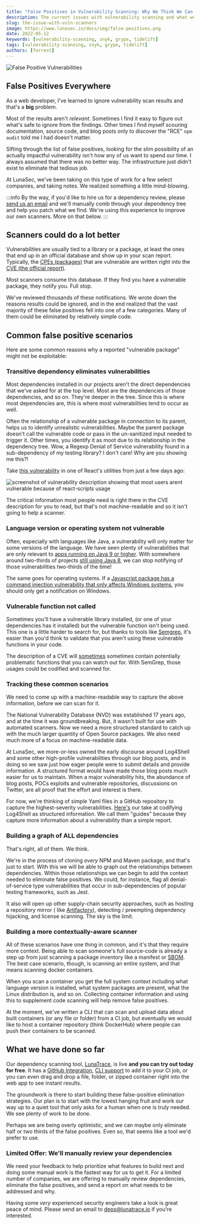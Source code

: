 ```yaml
---
title: "False Positives in Vulnerability Scanning: Why We Think We Can Do Better"
description: The current issues with vulnerability scanning and what we think we can do about it
slug: the-issue-with-vuln-scanners
image: https://www.lunasec.io/docs/img/false-positives.png
date: 2022-05-12
keywords: [vulnerability-scanning, snyk, grype, tidelift]
tags: [vulnerability-scanning, snyk, grype, tidelift]
authors: [forrest]
---
```


<!--
  ~ Copyright by LunaSec (owned by Refinery Labs, Inc)
  ~
  ~ Licensed under the Creative Commons Attribution-ShareAlike 4.0 International
  ~ (the "License"); you may not use this file except in compliance with the
  ~ License. You may obtain a copy of the License at
  ~
  ~ https://creativecommons.org/licenses/by-sa/4.0/legalcode
  ~
  ~ See the License for the specific language governing permissions and
  ~ limitations under the License.
  ~
-->

![False Positive Vulnerabilities](https://www.lunasec.io/docs/img/false-positives.png)

## False Positives Everywhere

As a web developer, I've learned to ignore vulnerability scan results and that's a **big** problem.

Most of the results aren't *relevant*. Sometimes I find it easy to figure out what's safe to ignore from the findings.
Other times
I find myself scouring documentation, source code, and blog posts only to discover the "RCE" `npm audit` told me I had
doesn't matter.

<!--truncate-->

Sifting through the list of false positives, looking
for the slim possibility of an actually impactful vulnerability isn't how any of us want to spend our time. I always
assumed
that there was no better way. The infrastructure just didn't exist to eliminate that tedious job.

At LunaSec,
we've been taking on this type of work for a few select companies, and taking notes. We realized something a little mind-blowing.

:::info
By the way, if you'd like to hire us for a dependency review, 
please [send us an email](mailto:deps@lunasec.io) and we'll manually comb through your dependency tree 
and help you patch what we find. We're using this experience to improve our own scanners. More on that below.
:::

## Scanners could do a lot better

Vulnerabilities are usually tied to a library or a package, at least the ones that end up in an official database and
show up in your scan report.
Typically, the [CPEs (packages)](https://nvd.nist.gov/products/cpe) that are vulnerable are written right into the
[CVE (the official report)](https://www.cve.org/).

Most scanners consume this database. If they find you have a vulnerable package, they notify
you. Full stop.

We've reviewed thousands of these notifications. We wrote down the reasons results could be ignored, and in the end
realized that the vast majority of these false
positives fell into one of a few categories.
Many of them could be eliminated by relatively simple code.

## Common false positive scenarios

Here are some common reasons why a reported "vulnerable package" might not be exploitable:

### Transitive dependency eliminates vulnerabilities

Most dependencies installed in our projects aren't the direct dependencies that we've asked for at the top level. Most
are the dependencies of those dependencies, and so on.
They're deeper in the tree. Since this is where most dependencies are, this is where most vulnerabilities tend to occur
as well.

Often the relationship of a vulnerable package in connection to its parent, helps us to identify unrealistic
vulnerabilities.
Maybe the parent package doesn't call the vulnerable code or pass in the un-sanitized input needed to trigger it. Other
times,
you identify it as moot due to its relationship in the dependency tree. Wow, a Regexp Denial of Service vulnerability
found in a sub-dependency of my testing
library? I don't care! Why are you showing me this?!

Take [this vulnerability](https://nvd.nist.gov/vuln/detail/CVE-2021-24033) in one of React's utilities from just a few
days ago:

![screenshot of vulnerability description showing that most users arent vulnerable because of react-scripts usage](/img/react-vuln.png)

The critical information most people need is right there in the CVE description for you to read, but that's not
machine-readable and so it isn't going to help a scanner.

### Language version or operating system not vulnerable

Often, especially with languages like Java, a vulnerability will only matter for some versions of the language. We have
seen plenty of vulnerabilities that are only relevant
to [apps running on Java 9 or higher](https://www.lunasec.io/docs/blog/spring-rce-vulnerabilities). With somewhere
around two-thirds of
projects [still using Java 8](https://www.jetbrains.com/lp/devecosystem-2021/java/),
we can stop notifying of those vulnerabilities two-thirds of the time!

The same goes for operating systems. If a [Javascript package has a command injection vulnerability that only affects
Windows systems](https://nvd.nist.gov/vuln/detail/CVE-2021-42740), you should only get a notification on Windows.

### Vulnerable function not called

Sometimes you'll have a vulnerable library installed, (or one of your dependencies has it installed) but the vulnerable
function
isn't being used. This one is a little harder to search for, but thanks to tools like [Semgrep](https://semgrep.dev/),
it's easier than you'd think to validate that you
aren't using these vulnerable functions in your code.

The description of a CVE will [sometimes](https://github.com/advisories/GHSA-2gwj-7jmv-h26r) sometimes
contain potentially problematic functions that you can watch out for. With SemGrep, those usages
could be codified and scanned for.

### Tracking these common scenarios

We need to come up with a machine-readable way to capture the above information, before we can scan for it.

The National Vulnerability Database (NVD) was established 17 years ago, and at the time it was
groundbreaking. But, it wasn't built for use with automated scanners.
Now we need a more structured standard to catch up with the much larger quantity of Open Source packages.
We also need much more of a focus on machine-readable data.

At LunaSec, we more-or-less owned the early discourse around Log4Shell and some other high-profile vulnerabilities
through our blog posts, and in doing so we saw just how eager
people were to submit details and provide information. A structured format would have made those blog posts much easier
for us to maintain. When a major vulnerability hits, the abundance of blog posts, POCs exploits and vulnerable repositories, discussions on
Twitter, are all proof that the effort and interest
is there.

For now, we're thinking of simple Yaml files in a GitHub repository to capture the highest-severity
vulnerabilities. [Here's](https://github.com/lunasec-io/lunasec/blob/master/guides/LUNATOPIC-20220422-1-TEST-TOPIC/metadata.yaml)
our take at codifying Log4Shell as structured information. We call them "guides" because they capture more information
about a vulnerability than a simple report.

### Building a graph of ALL dependencies

That's right, all of them. We think.

We're in the process of cloning *every* NPM and Maven package, and that's just to start.
With this we will be able to graph out the relationships between dependencies. Within those relationships we can begin
to add the context needed to eliminate false positives.
We could, for instance, flag all denial-of-service type vulnerabilities that occur in sub-dependencies of popular
testing frameworks, such as Jest.

It also will open up other supply-chain security approaches, such as hosting a repository mirror (
like [Artifactory](https://jfrog.com/artifactory/)),
detecting / preempting dependency hijacking, and license scanning. The sky is the limit.

### Building a more contextually-aware scanner

All of these scenarios have one thing in common, and it's that they require more context. Being able to scan someone's
full source-code is already a step up
from just scanning a package inventory like a manifest or [SBOM](https://www.ntia.gov/SBOM). The best case scenario,
though, is scanning an entire system, and that means scanning docker containers.

When you scan a container you get the full system context including what language version is installed, what system
packages are present, what the Linux distribution is, and so on. Collecting container information and using this
to supplement code scanning will help remove false positives.

At the moment, we've written a CLI that can scan and upload data about built containers (or any file or folder) from a
CI job, but eventually
we would like to host a container repository (think DockerHub) where people can push their containers to be scanned.

## What we have done so far

Our dependency scanning tool, [LunaTrace](https://lunatrace.lunasec.io/), is live **and you can try
out today for free**. It has a [GitHub Integration](https://github.com/marketplace/lunatrace-by-lunasec),
[CLI support](https://github.com/lunasec-io/lunasec/releases) to add it to your CI job, or you can even drag and drop a 
file, folder, or zipped container right into
the web app to see instant results.

The groundwork is there to start building these false-positive elimination strategies.
Our plan is to start with the lowest hanging fruit and work our way up to a quiet tool that only asks for a human when
one is truly needed. We see plenty of work to be done.

Perhaps we are being overly optimistic, and we can maybe only eliminate half or two thirds of the false positives. Even
so, that seems like a tool we'd prefer to use.

### Limited Offer: We'll manually review your dependencies
 
We need your feedback to help prioritize what
features to build next and doing some manual work is the fastest way for us to get it. For a limited number of companies,
we are offering to manually review dependencies, eliminate the false positives, and send a report on what needs to be addressed and why.

Having some _very_ experienced security engineers take a look is great peace of mind. Please send an email to [deps@lunatrace.io](mailto:deps@lunasec.io) if you're interested.
